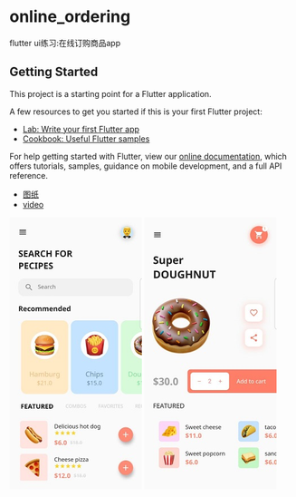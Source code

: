 # online_ordering

flutter ui练习:在线订购商品app

## Getting Started

This project is a starting point for a Flutter application.

A few resources to get you started if this is your first Flutter project:

- [Lab: Write your first Flutter app](https://flutter.dev/docs/get-started/codelab)
- [Cookbook: Useful Flutter samples](https://flutter.dev/docs/cookbook)

For help getting started with Flutter, view our
[online documentation](https://flutter.dev/docs), which offers tutorials,
samples, guidance on mobile development, and a full API reference.

- [图纸](https://dribbble.com/shots/9094050-Online-Reservation)
- [video](https://www.youtube.com/watch?v=A1ski_fjSlY)

![](./docs/home.jpg)
![](./docs/detail.jpg)